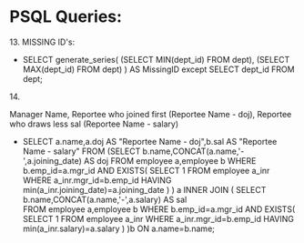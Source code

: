 # PSQL Queries: #

13\.
MISSING ID's:

- SELECT generate_series(
(SELECT MIN(dept_id) FROM dept),
(SELECT MAX(dept_id) FROM dept)
) AS MissingID
except SELECT dept_id FROM dept;

14\.

Manager Name, Reportee who joined first (Reportee Name - doj), Reportee who draws less sal (Reportee Name - salary)

- SELECT a.name,a.doj AS "Reportee Name - doj",b.sal AS "Reportee Name - salary"
FROM
(SELECT b.name,CONCAT(a.name,'-',a.joining_date) AS doj 
FROM employee a,employee b
WHERE b.emp_id=a.mgr_id 
AND EXISTS(
SELECT 1
FROM employee a_inr
WHERE a_inr.mgr_id=b.emp_id
HAVING min(a_inr.joining_date)=a.joining_date
) 
) a
INNER JOIN (
SELECT b.name,CONCAT(a.name,'-',a.salary) AS sal	
FROM employee a,employee b
WHERE b.emp_id=a.mgr_id
AND EXISTS(
SELECT 1
FROM employee a_inr
WHERE a_inr.mgr_id=b.emp_id
HAVING min(a_inr.salary)=a.salary
)
)b
ON a.name=b.name;


